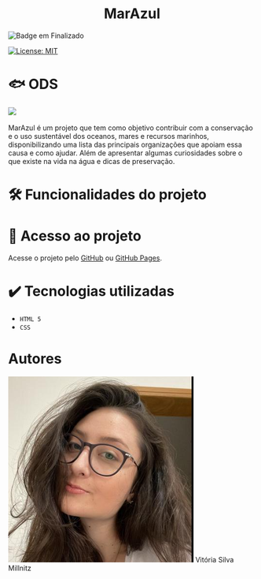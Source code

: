 <h1 align="center"> MarAzul </h1>

![Badge em Finalizado](http://img.shields.io/static/v1?label=STATUS&message=%20FINALIZADO&color=GREEN&style=for-the-badge)

[![License: MIT](https://img.shields.io/badge/License-MIT-yellow.svg)](https://opensource.org/licenses/MIT)

# 🐟 ODS

<img src="https://brasil.un.org/profiles/undg_country/themes/custom/undg/images/SDGs/pt-br/SDG-14.svg"/>

MarAzul é um projeto que tem como objetivo contribuir com a conservação e o uso sustentável dos oceanos, mares e recursos marinhos, disponibilizando uma lista das principais organizações que apoiam essa causa e como ajudar.
Além de apresentar algumas curiosidades sobre o que existe na vida na água e dicas de preservação.

# 🛠️ Funcionalidades do projeto

# 📁 Acesso ao projeto

Acesse o projeto pelo [GitHub](https://github.com/vitoriamillnitz/Marazul) ou [GitHub Pages](https://vitoriamillnitz.github.io/Marazul/).


# ✔️ Tecnologias utilizadas

- ``HTML 5``
- ``CSS``

# Autores
![Vitória Millnitz](image-1.png)
Vitória Silva Millnitz
